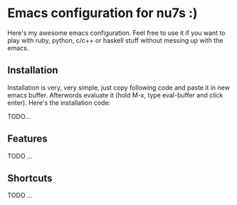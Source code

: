 # Emacs configuration for nu7s :)

Here's my awesome emacs configuration. Feel free to use it if you want to 
play with ruby, python, c/c++ or haskell stuff without messing up with the
emacs.

## Installation

Installation is very, very simple, just copy following code and paste it in
new emacs buffer. Afterwords evaluate it (hold M-x, type eval-buffer and click 
enter). Here's the installation code:

  TODO...

## Features

TODO ...

## Shortcuts

TODO ...
